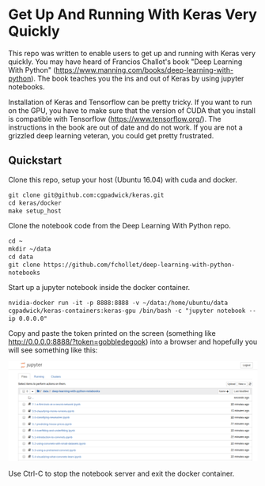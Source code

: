 # Get Up And Running With Keras Very Quickly

This repo was written to enable users to get up and running with Keras very quickly.  You may have heard of Francios Challot's book "Deep Learning With Python" (https://www.manning.com/books/deep-learning-with-python).  The book teaches you the ins and out of Keras by using jupyter notebooks.

Installation of Keras and Tensorflow can be pretty tricky.  If you want to run on the GPU, you have to make sure that the version of CUDA that you install is compatible with Tensorflow (https://www.tensorflow.org/).  The instructions in the book are out of date and do not work.  If you are not a grizzled deep learning veteran, you could get pretty frustrated.

## Quickstart

Clone this repo, setup your host (Ubuntu 16.04) with cuda and docker. 
```
git clone git@github.com:cgpadwick/keras.git
cd keras/docker
make setup_host
```

Clone the notebook code from the Deep Learning With Python repo.
```
cd ~
mkdir ~/data
cd data
git clone https://github.com/fchollet/deep-learning-with-python-notebooks
```

Start up a jupyter notebook inside the docker container.
```
nvidia-docker run -it -p 8888:8888 -v ~/data:/home/ubuntu/data cgpadwick/keras-containers:keras-gpu /bin/bash -c "jupyter notebook --ip 0.0.0.0"
```
Copy and paste the token printed on the screen (something like http://0.0.0.0:8888/?token=gobbledegook) into a browser and hopefully you will see something like this:

![Alt text](screenshot.png?raw=true "Keras notebook running in a docker container")

Use Ctrl-C to stop the notebook server and exit the docker container.

